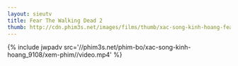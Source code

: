 ```yaml
---
layout: sieutv
title: Fear The Walking Dead 2
thumb: http://cdn.phim3s.net/images/films/thumb/xac-song-kinh-hoang-fear-the-walking-dead-2-2016.jpg
---
```

{% include jwpadv src='//phim3s.net/phim-bo/xac-song-kinh-hoang_9108/xem-phim//video.mp4' %}